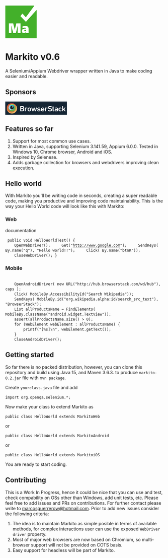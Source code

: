 ![Markito logo](/images/Markito-100.png)
# Markito v0.6
A Selenium/Appium Webdriver wrapper written in Java to make coding easier and readable.
## Sponsors
![BrowserStack](/images/browserstacklogo.png)
## Features so far
1. Support for most common use cases.
2. Written in Java, supporting Selenium 3.141.59, Appium 6.0.0.  Tested in Windows 10, Chrome browser, Android and iOS.
3. Inspired by Selenese.
4. Adds garbage collection for browsers and webdrivers improving clean execution.
## Hello world
With Markito you'll be writing code in seconds, creating a super readable code, making you productive and improving code maintainability. This is the way your Hello World code will look like this with Markito:
### Web
documentation<pre><code>
public void HelloWorldTest() {
&nbsp;&nbsp;&nbsp;&nbsp;OpenWebDriver();
&nbsp;&nbsp;&nbsp;&nbsp;Get("http://www.google.com");
&nbsp;&nbsp;&nbsp;&nbsp;SendKeys( By.name("q"), "Hello world!!");
&nbsp;&nbsp;&nbsp;&nbsp;Click( By.name("btnK"));
&nbsp;&nbsp;&nbsp;&nbsp;CloseWebDriver();
}
</code></pre>
### Mobile
<pre><code> 
&nbsp;&nbsp;&nbsp;&nbsp;OpenAndroidDriver( new URL("http://hub.browserstack.com/wd/hub"), caps );
&nbsp;&nbsp;&nbsp;&nbsp;Click( MobileBy.AccessibilityId("Search Wikipedia"));
&nbsp;&nbsp;&nbsp;&nbsp;SendKeys( MobileBy.id("org.wikipedia.alpha:id/search_src_text"), "BrowserStack");
&nbsp;&nbsp;&nbsp;&nbsp;List<WebElement> allProductsName = FindElements( MobileBy.className("android.widget.TextView"));
&nbsp;&nbsp;&nbsp;&nbsp;assert(allProductsName.size() > 0);
&nbsp;&nbsp;&nbsp;&nbsp;for (WebElement webElement : allProductsName) {
&nbsp;&nbsp;&nbsp;&nbsp;&nbsp;&nbsp;&nbsp;&nbsp;printf("[%s]\n", webElement.getText());
&nbsp;&nbsp;&nbsp;&nbsp;}
&nbsp;&nbsp;&nbsp;&nbsp;CloseAndroidDriver();
</code></pre>
## Getting started
So far there is no packed distribution, however, you can clone this repository and build using Java 15, and Maven 3.6.3. to produce <code>markito-0.2.jar</code> file with <code>mvn package</code>.
<p>Create  <code>yourclass.java</code> file and add</p>
<pre><code>import org.openqa.selenium.*;</code></pre>
Now make your class to extend Markito as
<pre><code>public class HelloWorld extends MarkitoWeb</code></pre> or
<pre><code>public class HelloWorld extends MarkitoAndroid</code></pre> or
<pre><code>public class HelloWorld extends MarkitoiOS</code></pre> 
You are ready to start coding.

## Contributing
This is a Work In Progress, hence it could be nice that you can use and test, check compability on OSs other than Windows, add unit tests, etc.  Please feel free to add issues and PRs on contributions.   For further contact please write to [marcosguerrerow@hotmail.com](mailto:marcosguerrerow@hotmail.com).   Prior to add new issues consider the following criteria:

1. The idea is to maintain Markito as simple posible in terms of available methods, for complex interactions user can use the exposed <code>WebDriver driver</code> property.
2. Most of major web browsers are now based on Chromium, so multi-browser support will not be provided on COTS basis.
3. Easy support for headless will be part of Markito.
